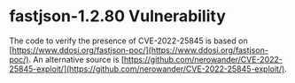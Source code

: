 # fastjson-1.2.80 Vulnerability

The code to verify the presence of CVE-2022-25845 is based on [https://www.ddosi.org/fastjson-poc/](https://www.ddosi.org/fastjson-poc/). An alternative source is [https://github.com/nerowander/CVE-2022-25845-exploit/](https://github.com/nerowander/CVE-2022-25845-exploit/). 





  


 

 

